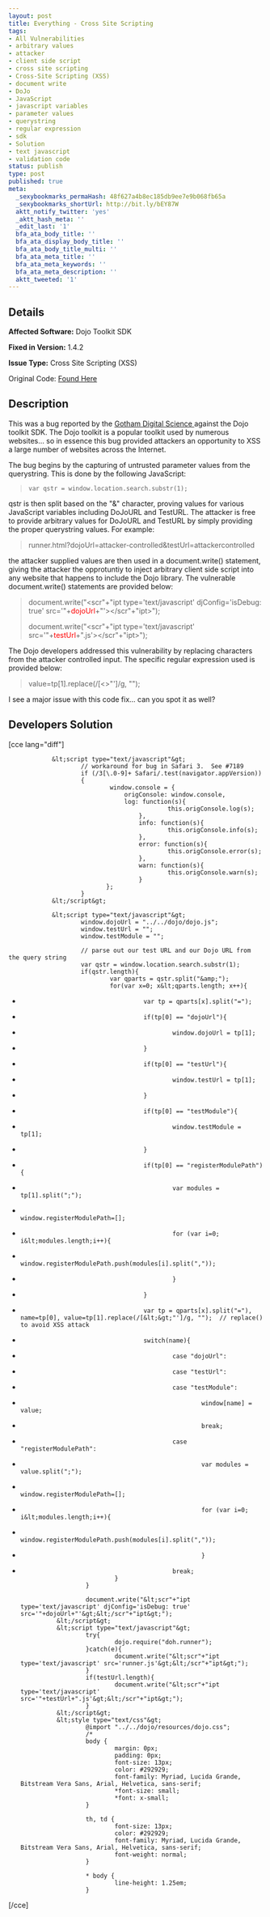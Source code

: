 ```yaml
---
layout: post
title: Everything - Cross Site Scripting
tags:
- All Vulnerabilities
- arbitrary values
- attacker
- client side script
- cross site scripting
- Cross-Site Scripting (XSS)
- document write
- DoJo
- JavaScript
- javascript variables
- parameter values
- querystring
- regular expression
- sdk
- Solution
- text javascript
- validation code
status: publish
type: post
published: true
meta:
  _sexybookmarks_permaHash: 48f627a4b8ec185db9ee7e9b068fb65a
  _sexybookmarks_shortUrl: http://bit.ly/bEY87W
  aktt_notify_twitter: 'yes'
  _aktt_hash_meta: ''
  _edit_last: '1'
  bfa_ata_body_title: ''
  bfa_ata_display_body_title: ''
  bfa_ata_body_title_multi: ''
  bfa_ata_meta_title: ''
  bfa_ata_meta_keywords: ''
  bfa_ata_meta_description: ''
  aktt_tweeted: '1'
---
```

## Details
__Affected Software:__ Dojo Toolkit SDK

__Fixed in Version:__  1.4.2

__Issue Type:__ Cross Site Scripting (XSS)

Original Code: <a title="Everything" href="http://spotthevuln.com/2010/06/everything/" target="_blank">Found Here</a>
## Description
This was a bug reported by the <a title="Gotham" href="http://www.gdssecurity.com/" target="_blank">Gotham Digital Science </a>against the Dojo toolkit SDK.  The Dojo toolkit is a popular toolkit used by numerous websites… so in essence this bug provided attackers an opportunity to XSS a large number of websites across the Internet.

The bug begins by the capturing of untrusted parameter values from the querystring.  This is done by the following JavaScript:
<blockquote><code>var qstr = window.location.search.substr(1);</code></blockquote>
qstr is then split based on the "&amp;" character, proving values for various JavaScript variables including DoJoURL and TestURL.   The attacker is free to provide arbitrary values for DoJoURL and TestURL by simply providing the proper querystring values.  For example:
<blockquote>runner.html?dojoUrl=attacker-controlled&amp;testUrl=attackercontrolled</blockquote>
the attacker supplied values are then used in a document.write() statement, giving the attacker the opprotuntiy to inject arbitrary client side script into any website that happens to include the Dojo library.  The vulnerable document.write() statements are provided below:
<blockquote>document.write("&lt;scr"+"ipt type='text/javascript' djConfig='isDebug: true' src='"+<span style="color: #ff0000;">dojoUrl</span>+"'&gt;&lt;/scr"+"ipt&gt;");

document.write("&lt;scr"+"ipt type='text/javascript' src='"+<span style="color: #ff0000;">testUrl</span>+".js'&gt;&lt;/scr"+"ipt&gt;");</blockquote>
The Dojo developers addressed this vulnerability by replacing characters from the attacker controlled input.  The specific regular expression used is provided below:
<blockquote>value=tp[1].replace(/[&lt;&gt;"']/g, "");</blockquote>
I see a major issue with this code fix… can you spot it as well?
<h2>Developers Solution</h2>
[cce lang="diff"]

                &lt;script type="text/javascript"&gt;
                        // workaround for bug in Safari 3.  See #7189
                        if (/3[\.0-9]+ Safari/.test(navigator.appVersion))
                        {
                                window.console = {
                                    origConsole: window.console,
                                    log: function(s){
                                                this.origConsole.log(s);
                                        },
                                        info: function(s){
                                                this.origConsole.info(s);
                                        },
                                        error: function(s){
                                                this.origConsole.error(s);
                                        },
                                        warn: function(s){
                                                this.origConsole.warn(s);
                                        }
                               };
                        }
                &lt;/script&gt;
 
                &lt;script type="text/javascript"&gt;
                        window.dojoUrl = "../../dojo/dojo.js";
                        window.testUrl = "";
                        window.testModule = "";
 
                        // parse out our test URL and our Dojo URL from the query string
                        var qstr = window.location.search.substr(1);
                        if(qstr.length){
                                var qparts = qstr.split("&amp;");
                                for(var x=0; x&lt;qparts.length; x++){
-                                       var tp = qparts[x].split("=");
-                                       if(tp[0] == "dojoUrl"){
-                                               window.dojoUrl = tp[1];
-                                       }
-                                       if(tp[0] == "testUrl"){
-                                               window.testUrl = tp[1];
-                                       }
-                                       if(tp[0] == "testModule"){
-                                               window.testModule = tp[1];
-                                       }
-                                       if(tp[0] == "registerModulePath"){
-                                               var modules = tp[1].split(";");
-                                               window.registerModulePath=[];
-                                               for (var i=0; i&lt;modules.length;i++){
-                                                        window.registerModulePath.push(modules[i].split(","));
-                                               }
-                                       }
+                                       var tp = qparts[x].split("="), name=tp[0], value=tp[1].replace(/[&lt;&gt;"']/g, "");  // replace() to avoid XSS attack 
+                                       switch(name){ 
+                                               case "dojoUrl": 
+                                               case "testUrl": 
+                                               case "testModule": 
+                                                       window[name] = value; 
+                                                       break; 
+                                               case "registerModulePath": 
+                                                       var modules = value.split(";"); 
+                                                       window.registerModulePath=[]; 
+                                                       for (var i=0; i&lt;modules.length;i++){ 
+                                                               window.registerModulePath.push(modules[i].split(",")); 
+                                                       } 
+                                               break; 
                                }
                        }
 
                        document.write("&lt;scr"+"ipt type='text/javascript' djConfig='isDebug: true' src='"+dojoUrl+"'&gt;&lt;/scr"+"ipt&gt;");
                &lt;/script&gt;
                &lt;script type="text/javascript"&gt;
                        try{
                                dojo.require("doh.runner");
                        }catch(e){
                                document.write("&lt;scr"+"ipt type='text/javascript' src='runner.js'&gt;&lt;/scr"+"ipt&gt;");
                        }
                        if(testUrl.length){
                                document.write("&lt;scr"+"ipt type='text/javascript' src='"+testUrl+".js'&gt;&lt;/scr"+"ipt&gt;");
                        }
                &lt;/script&gt;
                &lt;style type="text/css"&gt;
                        @import "../../dojo/resources/dojo.css";
                        /*
                        body {
                                margin: 0px;
                                padding: 0px;
                                font-size: 13px;
                                color: #292929;
                                font-family: Myriad, Lucida Grande, Bitstream Vera Sans, Arial, Helvetica, sans-serif;
                                *font-size: small;
                                *font: x-small;
                        }
 
                        th, td {
                                font-size: 13px;
                                color: #292929;
                                font-family: Myriad, Lucida Grande, Bitstream Vera Sans, Arial, Helvetica, sans-serif;
                                font-weight: normal;
                        }
 
                        * body {
                                line-height: 1.25em;
                        }

[/cce] 
